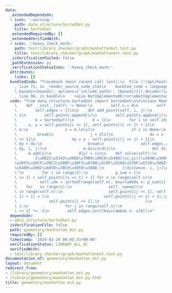 ```yaml
---
data:
  _extendedDependsOn:
  - icon: ':warning:'
    path: data_structure/SortedSet.py
    title: SortedSet
  _extendedRequiredBy: []
  _extendedVerifiedWith:
  - icon: ':heavy_check_mark:'
    path: test/library_checker/graph/manhattanmst.test.py
    title: test/library_checker/graph/manhattanmst.test.py
  _isVerificationFailed: false
  _pathExtension: py
  _verificationStatusIcon: ':heavy_check_mark:'
  attributes:
    links: []
  bundledCode: "Traceback (most recent call last):\n  File \"/opt/hostedtoolcache/PyPy/3.10.13/x64/lib/pypy3.10/site-packages/onlinejudge_verify/documentation/build.py\"\
    , line 71, in _render_source_code_stat\n    bundled_code = language.bundle(stat.path,\
    \ basedir=basedir, options={'include_paths': [basedir]}).decode()\n  File \"/opt/hostedtoolcache/PyPy/3.10.13/x64/lib/pypy3.10/site-packages/onlinejudge_verify/languages/python.py\"\
    , line 96, in bundle\n    raise NotImplementedError\nNotImplementedError\n"
  code: "from data_structure.SortedSet import SortedSet\n\n\nclass ManhattanMST:\n\
    \    def __init__(self) -> None:\n        self.n = 0\n        self.points = []\n\
    \        self.edges = []\n\n    def add_point(self, i, j):\n        self.n +=\
    \ 1\n        self.points.append(i)\n        self.points.append(j)\n\n    def _sweep(self):\n\
    \        m = SortedSet()\n        d = {}\n        for i in self.idx:\n       \
    \     x, y = self.points[i << 1], self.points[(i << 1) + 1]\n            while\
    \ m:\n                z = m.le(y)\n                if z is None:\n           \
    \         break\n                j = d[z]\n                dx = x - self.points[j\
    \ << 1]\n                dy = y - self.points[(j << 1) + 1]\n                if\
    \ dy > dx:\n                    break\n                self.edges.append((dx +\
    \ dy, i, j))\n                m.discard(z)\n                del d[z]\n       \
    \     m.add(y)\n            d[y] = i\n\n    def solve(self):\n        \"\"\"\n\
    \        2\u6B21\u5143\u306E\u70B9\u96C6\u5408[(xi,yi)]\u304B\u3089\u3001\u30DE\
    \u30F3\u30CF\u30C3\u30BF\u30F3\u6700\u5C0F\u5168\u57DF\u6728\u306E\u8FBA\u96C6\
    \u5408\u3092\u69CB\u7BC9\u3059\u308B.\n        [(distance, i, j)]\n        \"\"\
    \"\n        for i in range(2):\n            p_sum = [\n                self.points[x\
    \ << 1] + self.points[(x << 1) + 1] for x in range(self.n)\n            ]\n  \
    \          self.idx = sorted(range(self.n), key=lambda x: p_sum[x])\n        \
    \    for _ in range(2):\n                self._sweep()\n                for j\
    \ in range(self.n):\n                    self.points[j << 1], self.points[(j <<\
    \ 1) + 1] = (\n                        self.points[(j << 1) + 1],\n          \
    \              self.points[j << 1],\n                    )\n            if not\
    \ i:\n                for j in range(self.n):\n                    self.points[j\
    \ << 1] *= -1\n        self.edges.sort(key=lambda x: x[0])\n"
  dependsOn:
  - data_structure/SortedSet.py
  isVerificationFile: false
  path: geometory/manhattan_mst.py
  requiredBy: []
  timestamp: '2024-02-24 06:05:31+09:00'
  verificationStatus: LIBRARY_ALL_AC
  verifiedWith:
  - test/library_checker/graph/manhattanmst.test.py
documentation_of: geometory/manhattan_mst.py
layout: document
redirect_from:
- /library/geometory/manhattan_mst.py
- /library/geometory/manhattan_mst.py.html
title: geometory/manhattan_mst.py
---
```

